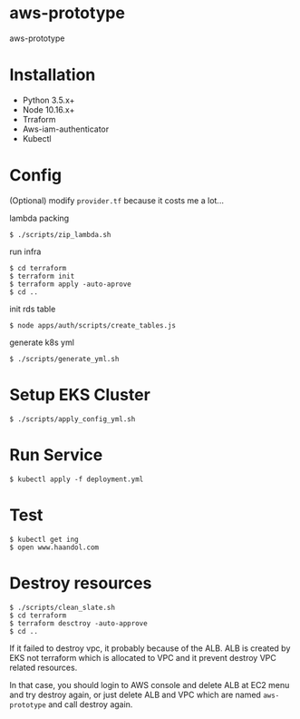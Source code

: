 # aws-prototype
aws-prototype

# Installation

- Python 3.5.x+
- Node 10.16.x+
- Trraform
- Aws-iam-authenticator
- Kubectl

# Config

(Optional) modify `provider.tf` because it costs me a lot...

lambda packing
```
$ ./scripts/zip_lambda.sh
```

run infra
```
$ cd terraform
$ terraform init
$ terraform apply -auto-aprove
$ cd ..
```

init rds table
```
$ node apps/auth/scripts/create_tables.js
```

generate k8s yml
```
$ ./scripts/generate_yml.sh
```

# Setup EKS Cluster

```
$ ./scripts/apply_config_yml.sh
```

# Run Service

```
$ kubectl apply -f deployment.yml
```

# Test
```
$ kubectl get ing
$ open www.haandol.com
```

# Destroy resources
```
$ ./scripts/clean_slate.sh
$ cd terraform
$ terraform desctroy -auto-approve
$ cd ..
```

If it failed to destroy vpc, it probably because of the ALB. ALB is created by EKS not terraform which is allocated to VPC and it prevent destroy VPC related resources.

In that case, you should login to AWS console and delete ALB at EC2 menu and try destroy again, or just delete ALB and VPC which are named `aws-prototype` and call destroy again.

